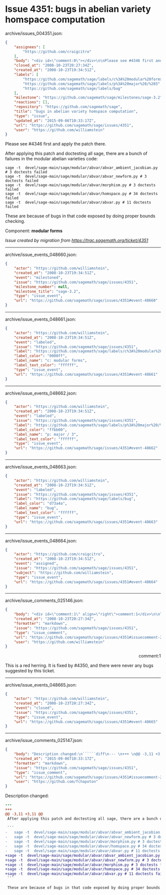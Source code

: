 # Issue 4351: bugs in abelian variety homspace computation

archive/issues_004351.json:
```json
{
    "assignees": [
        "https://github.com/craigcitro"
    ],
    "body": "<div id=\"comment:0\"></div>\n\nPlease see #4346 first and apply the patch there.\n\nAfter applying this patch and doctesting all sage, there are a bunch of failures in the modular abelian varieties code:\n\n```\nsage -t  devel/sage-main/sage/modular/abvar/abvar_ambient_jacobian.py # 3 doctests failed\nsage -t  devel/sage-main/sage/modular/abvar/abvar_newform.py # 3 doctests failed\nsage -t  devel/sage-main/sage/modular/abvar/morphism.py # 3 doctests failed\nsage -t  devel/sage-main/sage/modular/abvar/homspace.py # 34 doctests failed\nsage -t  devel/sage-main/sage/modular/abvar/abvar.py # 11 doctests failed\n```\n\nThese are because of bugs in that code exposed by doing proper bounds checking.\n\n\nComponent: **modular forms**\n\n_Issue created by migration from https://trac.sagemath.org/ticket/4351_\n\n",
    "closed_at": "2008-10-23T20:27:34Z",
    "created_at": "2008-10-23T19:34:51Z",
    "labels": [
        "https://github.com/sagemath/sage/labels/c%3A%20modular%20forms",
        "https://github.com/sagemath/sage/labels/p%3A%20major%20/%203",
        "https://github.com/sagemath/sage/labels/bug"
    ],
    "milestone": "https://github.com/sagemath/sage/milestones/sage-3.2",
    "reactions": [],
    "repository": "https://github.com/sagemath/sage",
    "title": "bugs in abelian variety homspace computation",
    "type": "issue",
    "updated_at": "2015-09-06T10:33:17Z",
    "url": "https://github.com/sagemath/sage/issues/4351",
    "user": "https://github.com/williamstein"
}
```
<div id="comment:0"></div>

Please see #4346 first and apply the patch there.

After applying this patch and doctesting all sage, there are a bunch of failures in the modular abelian varieties code:

```
sage -t  devel/sage-main/sage/modular/abvar/abvar_ambient_jacobian.py # 3 doctests failed
sage -t  devel/sage-main/sage/modular/abvar/abvar_newform.py # 3 doctests failed
sage -t  devel/sage-main/sage/modular/abvar/morphism.py # 3 doctests failed
sage -t  devel/sage-main/sage/modular/abvar/homspace.py # 34 doctests failed
sage -t  devel/sage-main/sage/modular/abvar/abvar.py # 11 doctests failed
```

These are because of bugs in that code exposed by doing proper bounds checking.


Component: **modular forms**

_Issue created by migration from https://trac.sagemath.org/ticket/4351_





---

archive/issue_events_048660.json:
```json
{
    "actor": "https://github.com/williamstein",
    "created_at": "2008-10-23T19:34:51Z",
    "event": "milestoned",
    "issue": "https://github.com/sagemath/sage/issues/4351",
    "milestone_number": null,
    "milestone_title": "sage-3.2",
    "type": "issue_event",
    "url": "https://github.com/sagemath/sage/issues/4351#event-48660"
}
```



---

archive/issue_events_048661.json:
```json
{
    "actor": "https://github.com/williamstein",
    "created_at": "2008-10-23T19:34:51Z",
    "event": "labeled",
    "issue": "https://github.com/sagemath/sage/issues/4351",
    "label": "https://github.com/sagemath/sage/labels/c%3A%20modular%20forms",
    "label_color": "0000ff",
    "label_name": "c: modular forms",
    "label_text_color": "ffffff",
    "type": "issue_event",
    "url": "https://github.com/sagemath/sage/issues/4351#event-48661"
}
```



---

archive/issue_events_048662.json:
```json
{
    "actor": "https://github.com/williamstein",
    "created_at": "2008-10-23T19:34:51Z",
    "event": "labeled",
    "issue": "https://github.com/sagemath/sage/issues/4351",
    "label": "https://github.com/sagemath/sage/labels/p%3A%20major%20/%203",
    "label_color": "ffbb00",
    "label_name": "p: major / 3",
    "label_text_color": "ffffff",
    "type": "issue_event",
    "url": "https://github.com/sagemath/sage/issues/4351#event-48662"
}
```



---

archive/issue_events_048663.json:
```json
{
    "actor": "https://github.com/williamstein",
    "created_at": "2008-10-23T19:34:51Z",
    "event": "labeled",
    "issue": "https://github.com/sagemath/sage/issues/4351",
    "label": "https://github.com/sagemath/sage/labels/bug",
    "label_color": "d73a4a",
    "label_name": "bug",
    "label_text_color": "ffffff",
    "type": "issue_event",
    "url": "https://github.com/sagemath/sage/issues/4351#event-48663"
}
```



---

archive/issue_events_048664.json:
```json
{
    "actor": "https://github.com/craigcitro",
    "created_at": "2008-10-23T19:34:51Z",
    "event": "assigned",
    "issue": "https://github.com/sagemath/sage/issues/4351",
    "subject": "https://github.com/williamstein",
    "type": "issue_event",
    "url": "https://github.com/sagemath/sage/issues/4351#event-48664"
}
```



---

archive/issue_comments_025146.json:
```json
{
    "body": "<div id=\"comment:1\" align=\"right\">comment:1</div>\n\nThis is a red herring.  It is fixed by #4350, and there were never any bugs suggested by this ticket.",
    "created_at": "2008-10-23T20:27:34Z",
    "formatter": "markdown",
    "issue": "https://github.com/sagemath/sage/issues/4351",
    "type": "issue_comment",
    "url": "https://github.com/sagemath/sage/issues/4351#issuecomment-25146",
    "user": "https://github.com/williamstein"
}
```

<div id="comment:1" align="right">comment:1</div>

This is a red herring.  It is fixed by #4350, and there were never any bugs suggested by this ticket.



---

archive/issue_events_048665.json:
```json
{
    "actor": "https://github.com/williamstein",
    "created_at": "2008-10-23T20:27:34Z",
    "event": "closed",
    "issue": "https://github.com/sagemath/sage/issues/4351",
    "type": "issue_event",
    "url": "https://github.com/sagemath/sage/issues/4351#event-48665"
}
```



---

archive/issue_comments_025147.json:
```json
{
    "body": "Description changed:\n``````diff\n--- \n+++ \n@@ -3,11 +3,11 @@\n After applying this patch and doctesting all sage, there are a bunch of failures in the modular abelian varieties code:\n \n ```\n-\tsage -t  devel/sage-main/sage/modular/abvar/abvar_ambient_jacobian.py # 3 doctests failed\n-\tsage -t  devel/sage-main/sage/modular/abvar/abvar_newform.py # 3 doctests failed\n-\tsage -t  devel/sage-main/sage/modular/abvar/morphism.py # 3 doctests failed\n-\tsage -t  devel/sage-main/sage/modular/abvar/homspace.py # 34 doctests failed\n-\tsage -t  devel/sage-main/sage/modular/abvar/abvar.py # 11 doctests failed\n+sage -t  devel/sage-main/sage/modular/abvar/abvar_ambient_jacobian.py # 3 doctests failed\n+sage -t  devel/sage-main/sage/modular/abvar/abvar_newform.py # 3 doctests failed\n+sage -t  devel/sage-main/sage/modular/abvar/morphism.py # 3 doctests failed\n+sage -t  devel/sage-main/sage/modular/abvar/homspace.py # 34 doctests failed\n+sage -t  devel/sage-main/sage/modular/abvar/abvar.py # 11 doctests failed\n ```\n \n These are because of bugs in that code exposed by doing proper bounds checking.\n``````\n",
    "created_at": "2015-09-06T10:33:17Z",
    "formatter": "markdown",
    "issue": "https://github.com/sagemath/sage/issues/4351",
    "type": "issue_comment",
    "url": "https://github.com/sagemath/sage/issues/4351#issuecomment-25147",
    "user": "https://github.com/fchapoton"
}
```

Description changed:
``````diff
--- 
+++ 
@@ -3,11 +3,11 @@
 After applying this patch and doctesting all sage, there are a bunch of failures in the modular abelian varieties code:
 
 ```
-	sage -t  devel/sage-main/sage/modular/abvar/abvar_ambient_jacobian.py # 3 doctests failed
-	sage -t  devel/sage-main/sage/modular/abvar/abvar_newform.py # 3 doctests failed
-	sage -t  devel/sage-main/sage/modular/abvar/morphism.py # 3 doctests failed
-	sage -t  devel/sage-main/sage/modular/abvar/homspace.py # 34 doctests failed
-	sage -t  devel/sage-main/sage/modular/abvar/abvar.py # 11 doctests failed
+sage -t  devel/sage-main/sage/modular/abvar/abvar_ambient_jacobian.py # 3 doctests failed
+sage -t  devel/sage-main/sage/modular/abvar/abvar_newform.py # 3 doctests failed
+sage -t  devel/sage-main/sage/modular/abvar/morphism.py # 3 doctests failed
+sage -t  devel/sage-main/sage/modular/abvar/homspace.py # 34 doctests failed
+sage -t  devel/sage-main/sage/modular/abvar/abvar.py # 11 doctests failed
 ```
 
 These are because of bugs in that code exposed by doing proper bounds checking.
``````

